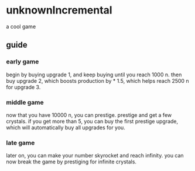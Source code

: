 # unknownIncremental
a cool game

## guide
### early game
begin by buying upgrade 1, and keep buying until you reach 1000 n.
then buy upgrade 2, which boosts production by * 1.5, which helps reach 2500 n for upgrade 3.

### middle game
now that you have 10000 n, you can prestige.
prestige and get a few crystals.
if you get more than 5, you can buy the first prestige upgrade, which will automatically buy all upgrades for you.

### late game
later on, you can make your number skyrocket and reach infinity.
you can now break the game by prestiging for infinite crystals.